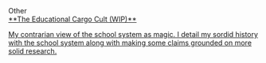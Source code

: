 <div class=indexcontainer><div class=indexheading>Other</div>
<a href=/articles/other/schoolmagic.html><div class=indexentry>
**The Educational Cargo Cult (WIP)**

My contrarian view of the school system as magic. I detail my sordid history with the school system along with making some claims grounded on more solid research.
</div></a>
